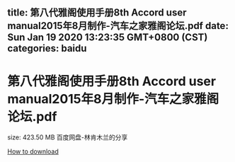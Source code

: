 
title: 第八代雅阁使用手册8th Accord user manual2015年8月制作-汽车之家雅阁论坛.pdf
date: Sun Jan 19 2020 13:23:35 GMT+0800 (CST)    
categories: baidu
---

# 第八代雅阁使用手册8th Accord user manual2015年8月制作-汽车之家雅阁论坛.pdf
size: 423.50 MB
 百度网盘-林肯木兰的分享
 

[How to download](https://bpcam.bemobtrk.com/go/2ceec3aa-1ca2-46d6-b9ff-aaa5c184517c?jno=687)
